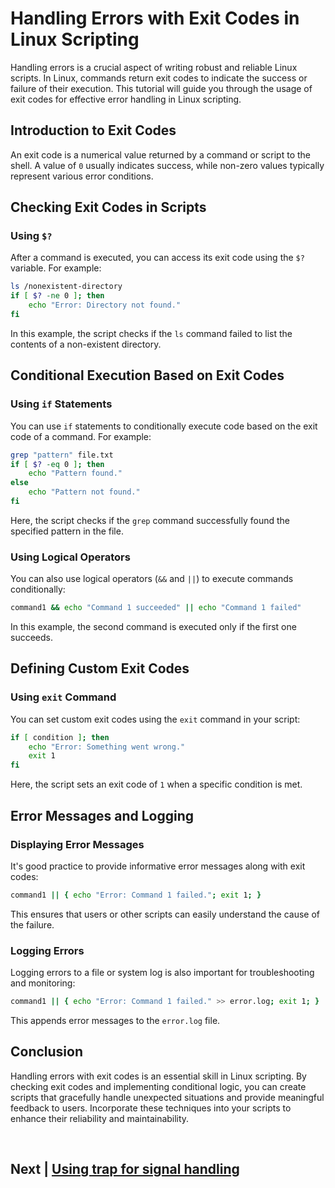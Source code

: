 
# Handling Errors with Exit Codes in Linux Scripting

Handling errors is a crucial aspect of writing robust and reliable Linux scripts. In Linux, commands return exit codes to indicate the success or failure of their execution. This tutorial will guide you through the usage of exit codes for effective error handling in Linux scripting.

## Introduction to Exit Codes

An exit code is a numerical value returned by a command or script to the shell. A value of `0` usually indicates success, while non-zero values typically represent various error conditions.

## Checking Exit Codes in Scripts

### Using `$?`

After a command is executed, you can access its exit code using the `$?` variable. For example:

```bash
ls /nonexistent-directory
if [ $? -ne 0 ]; then
    echo "Error: Directory not found."
fi
```

In this example, the script checks if the `ls` command failed to list the contents of a non-existent directory.

## Conditional Execution Based on Exit Codes

### Using `if` Statements

You can use `if` statements to conditionally execute code based on the exit code of a command. For example:

```bash
grep "pattern" file.txt
if [ $? -eq 0 ]; then
    echo "Pattern found."
else
    echo "Pattern not found."
fi
```

Here, the script checks if the `grep` command successfully found the specified pattern in the file.

### Using Logical Operators

You can also use logical operators (`&&` and `||`) to execute commands conditionally:

```bash
command1 && echo "Command 1 succeeded" || echo "Command 1 failed"
```

In this example, the second command is executed only if the first one succeeds.

## Defining Custom Exit Codes

### Using `exit` Command

You can set custom exit codes using the `exit` command in your script:

```bash
if [ condition ]; then
    echo "Error: Something went wrong."
    exit 1
fi
```

Here, the script sets an exit code of `1` when a specific condition is met.

## Error Messages and Logging

### Displaying Error Messages

It's good practice to provide informative error messages along with exit codes:

```bash
command1 || { echo "Error: Command 1 failed."; exit 1; }
```

This ensures that users or other scripts can easily understand the cause of the failure.

### Logging Errors

Logging errors to a file or system log is also important for troubleshooting and monitoring:

```bash
command1 || { echo "Error: Command 1 failed." >> error.log; exit 1; }
```

This appends error messages to the `error.log` file.

## Conclusion

Handling errors with exit codes is an essential skill in Linux scripting. By checking exit codes and implementing conditional logic, you can create scripts that gracefully handle unexpected situations and provide meaningful feedback to users. Incorporate these techniques into your scripts to enhance their reliability and maintainability.


<br>

## Next | [Using trap for signal handling](https://github.com/lioneltchami/bash-scripting-tutorial/blob/main/Tutorial-Files/11.Error-Handling/02.Using_trap_for_signal_handling.md)
